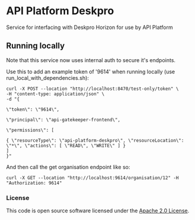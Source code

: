 
# API Platform Deskpro

Service for interfacing with Deskpro Horizon for use by API Platform

## Running locally

Note that this service now uses internal auth to secure it's endpoints.

Use this to add an example token of '9614' when running locally (use run_local_with_dependencies.sh):

```
curl -X POST --location "http://localhost:8470/test-only/token" \
-H "content-type: application/json" \
-d "{

\"token\": \"9614\",

\"principal\": \"api-gatekeeper-frontend\",

\"permissions\": [

{ \"resourceType\": \"api-platform-deskpro\", \"resourceLocation\": \"*\", \"actions\": [ \"READ\", \"WRITE\" ] }
]
}"
```

And then call the get organisation endpoint like so:

```
curl -X GET --location "http://localhost:9614/organisation/12" -H "Authorization: 9614"
```

### License

This code is open source software licensed under the [Apache 2.0 License]("http://www.apache.org/licenses/LICENSE-2.0.html").